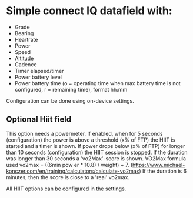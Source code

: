 # Simple connect IQ datafield with:

- Grade
- Bearing
- Heartrate
- Power
- Speed
- Altitude
- Cadence
- Timer elapsed/timer
- Power battery level 
- Power battery time (o = operating time when max battery time is not configured, r = remaining time), format hh:mm


Configuration can be done using on-device settings.

## Optional Hiit field

This option needs a powermeter. If enabled, when for 5 seconds (configuration) the power is above a threshold (x% of FTP) the HIIT is started and a timer is shown. If power drops below (x% of FTP) for longer than 10 seconds (configuration) the HIIT session is stopped. If the duration was longer than 30 seconds a 'vo2Max'-score is shown. VO2Max formula used vo2max = ((6min pow er * 10.8) / weight) + 7. (https://www.michael-konczer.com/en/training/calculators/calculate-vo2max) If the duration is 6 minutes, then the score is close to a 'real' vo2max.

All HIIT options can be configured in the settings.